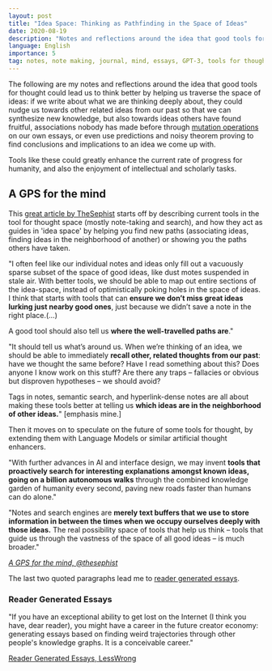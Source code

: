 ```yaml
---
layout: post
title: "Idea Space: Thinking as Pathfinding in the Space of Ideas"
date: 2020-08-19
description: "Notes and reflections around the idea that good tools for thought could lead us to think better by helping us traverse the space of ideas."
language: English
importance: 5
tag: notes, note making, journal, mind, essays, GPT-3, tools for thought, wiki, writing
---
```


The following are my notes and reflections around the idea that good tools for thought could lead us to think better by helping us traverse the space of ideas: if we write about what we are thinking deeply about, they could nudge us towards other related ideas from our past so that we can synthesize new knowledge, but also towards ideas others have found fruitful, associations nobody has made before through [mutation operations](/wiki/evolution-through-large-models) on our own essays, or even use predictions and noisy theorem proving to find conclusions and implications to an idea we come up with.

Tools like these could greatly enhance the current rate of progress for humanity, and also the enjoyment of intellectual and scholarly tasks. 

## A GPS for the mind

This [great article by TheSephist](https://thesephist.com/posts/nav/) starts off by describing current tools in the tool for thought space (mostly note-taking and search), and how they act as guides in 'idea space' by helping you find new paths (associating ideas, finding ideas in the neighborhood of another) or showing you the paths others have taken.

"I often feel like our individual notes and ideas only fill out a vacuously sparse subset of the space of good ideas, like dust motes suspended in stale air. With better tools, we should be able to map out entire sections of the idea-space, instead of optimistically poking holes in the space of ideas. I think that starts with tools that can **ensure we don’t miss great ideas lurking just nearby good ones**, just because we didn’t save a note in the right place.(...)

A good tool should also tell us **where the well-travelled paths are**."

"It should tell us what’s around us. When we’re thinking of an idea, we should be able to immediately **recall other, related thoughts from our past**: have we thought the same before? Have I read something about this? Does anyone I know work on this stuff? Are there any traps – fallacies or obvious but disproven hypotheses – we should avoid? 

Tags in notes, semantic search, and hyperlink-dense notes are all about making these tools better at telling us **which ideas are in the neighborhood of other ideas.**" \[emphasis mine.]

Then it moves on to speculate on the future of some tools for thought, by extending them with Language Models or similar artificial thought enhancers.

"With further advances in AI and interface design, we may invent **tools that proactively search for interesting explanations amongst known ideas, going on a billion autonomous walks** through the combined knowledge garden of humanity every second, paving new roads faster than humans can do alone."

"Notes and search engines are **merely text buffers that we use to store information in between the times when we occupy ourselves deeply with those ideas.** The real possibility space of tools that help us think – tools that guide us through the vastness of the space of all good ideas – is much broader."

_[A GPS for the mind, @thesephist](https://thesephist.com/posts/nav/)_

The last two quoted paragraphs lead me to [reader generated essays](/wiki/ideaspace#reader-generated-essays).

### Reader Generated Essays 

"If you have an exceptional ability to get lost on the Internet (I think you have, dear reader), you might have a career in the future creator economy: generating essays based on finding weird trajectories through other people's knowledge graphs. It is a conceivable career."

[Reader Generated Essays, LessWrong](https://www.lesswrong.com/posts/ZtMsyMP5F7zzP8Gvc/reader-generated-essays)